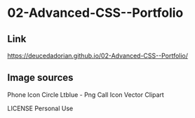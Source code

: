 # 02-Advanced-CSS--Portfolio

## Link

https://deucedadorian.github.io/02-Advanced-CSS--Portfolio/

## Image sources

Phone Icon Circle Ltblue - Png Call Icon Vector Clipart

LICENSE
Personal Use

